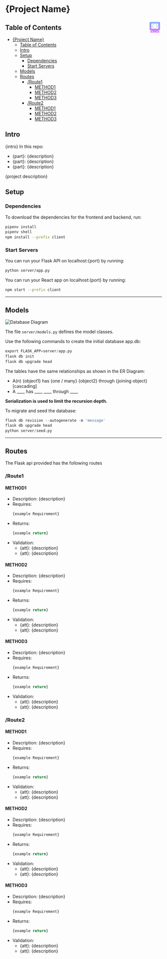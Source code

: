 # {Project Name}
<img src="./src/icon.png" align="right"
     alt="{alt_text}" width="45" height="45">
## Table of Contents
- [{Project Name}](#project-name)
  - [Table of Contents](#table-of-contents)
  - [Intro](#intro)
  - [Setup](#setup)
    - [Dependencies](#dependencies)
    - [Start Servers](#start-servers)
  - [Models](#models)
  - [Routes](#routes)
    - [/Route1](#route1)
      - [METHOD1](#method1)
      - [METHOD2](#method2)
      - [METHOD3](#method3)
    - [/Route2](#route2)
      - [METHOD1](#method1-1)
      - [METHOD2](#method2-1)
      - [METHOD3](#method3-1)
## Intro
{intro}
In this repo:
  - {part}: {description}
  - {part}: {description}
  - {part}: {description}


{project description}

## Setup
### Dependencies
To download the dependencies for the frontend and backend, run:
```bash
pipenv install
pipenv shell
npm install --prefix client
```
### Start Servers
You can run your Flask API on localhost:{port} by running:
```bash
python server/app.py
```
You can run your React app on localhost:{port} by running:
```bash
npm start --prefix client
```
***
## Models
![Database Diagram](README/db_example.png)

The file `server/models.py` defines the model classes.

Use the following commands to create the initial database app.db:
```python
export FLASK_APP=server/app.py
flask db init
flask db upgrade head
```
The tables have the same relationships as shown in the ER Diagram:
- A(n) {object1} has {one / many} {object2} through {joining object} [cascading]
- A ____ has ____ ____ through ____
  

**Serialization is used to limit the recursion depth.**

To migrate and seed the database:
```python
flask db revision --autogenerate -m 'message'
flask db upgrade head
python server/seed.py
```

***
## Routes

The Flask api provided has the following routes

### /Route1

#### METHOD1
  - Description: {description}
  - Requires:
    ```python
    {example Requirement}
    ```
  - Returns:
    ```python
    {example return}
    ```
  - Validation:
    - {att}: {description}
    - {att}: {description}
#### METHOD2
  - Description: {description}
  - Requires:
    ```python
    {example Requirement}
    ```
  - Returns:
    ```python
    {example return}
    ```
  - Validation:
    - {att}: {description}
    - {att}: {description}
#### METHOD3
  - Description: {description}
  - Requires:
    ```python
    {example Requirement}
    ```
  - Returns:
    ```python
    {example return}
    ```
  - Validation:
    - {att}: {description}
    - {att}: {description}
  
### /Route2

#### METHOD1
  - Description: {description}
  - Requires:
    ```python
    {example Requirement}
    ```
  - Returns:
    ```python
    {example return}
    ```
  - Validation:
    - {att}: {description}
    - {att}: {description}
#### METHOD2
  - Description: {description}
  - Requires:
    ```python
    {example Requirement}
    ```
  - Returns:
    ```python
    {example return}
    ```
  - Validation:
    - {att}: {description}
    - {att}: {description}
#### METHOD3
  - Description: {description}
  - Requires:
    ```python
    {example Requirement}
    ```
  - Returns:
    ```python
    {example return}
    ```
  - Validation:
    - {att}: {description}
    - {att}: {description}

